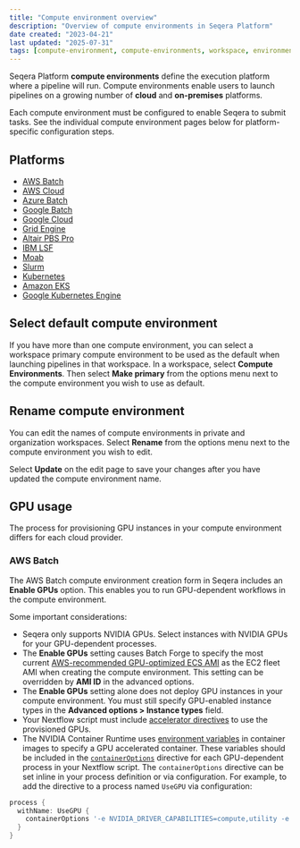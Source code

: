 ```yaml
---
title: "Compute environment overview"
description: "Overview of compute environments in Seqera Platform"
date created: "2023-04-21"
last updated: "2025-07-31"
tags: [compute-environment, compute-environments, workspace, environment]
---
```


Seqera Platform **compute environments** define the execution platform where a pipeline will run. Compute environments enable users to launch pipelines on a growing number of **cloud** and **on-premises** platforms.

Each compute environment must be configured to enable Seqera to submit tasks. See the individual compute environment pages below for platform-specific configuration steps.

## Platforms

- [AWS Batch](./aws-batch)
- [AWS Cloud](./aws-cloud)
- [Azure Batch](./azure-batch)
- [Google Batch](./google-cloud-batch)
- [Google Cloud](./google-cloud)
- [Grid Engine](./hpc)
- [Altair PBS Pro](./hpc)
- [IBM LSF](./hpc)
- [Moab](./hpc)
- [Slurm](./hpc)
- [Kubernetes](./k8s)
- [Amazon EKS](./eks)
- [Google Kubernetes Engine](./gke)

## Select default compute environment

If you have more than one compute environment, you can select a workspace primary compute environment to be used as the default when launching pipelines in that workspace. In a workspace, select **Compute Environments**. Then select **Make primary** from the options menu next to the compute environment you wish to use as default.

## Rename compute environment

You can edit the names of compute environments in private and organization workspaces. Select **Rename** from the options menu next to the compute environment you wish to edit.

Select **Update** on the edit page to save your changes after you have updated the compute environment name.

## GPU usage

The process for provisioning GPU instances in your compute environment differs for each cloud provider.

### AWS Batch

The AWS Batch compute environment creation form in Seqera includes an **Enable GPUs** option. This enables you to run GPU-dependent workflows in the compute environment.

Some important considerations:

- Seqera only supports NVIDIA GPUs. Select instances with NVIDIA GPUs for your GPU-dependent processes.
- The **Enable GPUs** setting causes Batch Forge to specify the most current [AWS-recommended GPU-optimized ECS AMI](https://docs.aws.amazon.com/AmazonECS/latest/developerguide/ecs-optimized_AMI.html) as the EC2 fleet AMI when creating the compute environment. This setting can be overridden by **AMI ID** in the advanced options.
- The **Enable GPUs** setting alone does not deploy GPU instances in your compute environment. You must still specify GPU-enabled instance types in the **Advanced options > Instance types** field.
- Your Nextflow script must include [accelerator directives](https://www.nextflow.io/docs/latest/process.html?highlight=accelerator#accelerator) to use the provisioned GPUs.
- The NVIDIA Container Runtime uses [environment variables](https://github.com/NVIDIA/nvidia-container-runtime#environment-variables-oci-spec) in container images to specify a GPU accelerated container. These variables should be included in the [`containerOptions`](https://www.nextflow.io/docs/latest/process.html#process-containeroptions) directive for each GPU-dependent process in your Nextflow script. The `containerOptions` directive can be set inline in your process definition or via configuration. For example, to add the directive to a process named `UseGPU` via configuration:

```groovy
process {
  withName: UseGPU {
    containerOptions '-e NVIDIA_DRIVER_CAPABILITIES=compute,utility -e NVIDIA_VISIBLE_DEVICES=all'
  }
}
```
